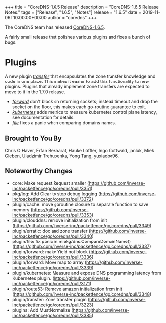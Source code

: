 +++
title = "CoreDNS-1.6.5 Release"
description = "CoreDNS-1.6.5 Release Notes."
tags = ["Release", "1.6.5", "Notes"]
release = "1.6.5"
date = 2019-11-06T10:00:00+00:00
author = "coredns"
+++

The CoreDNS team has released
[CoreDNS-1.6.5](https://github.com/inverse-inc/packetfence/go/coredns/releases/tag/v1.6.5).

A fairly small release that polishes various plugins and fixes a bunch of bugs.

# Plugins

A new plugin [*transfer*](/plugins/transfer) that encapsulates the zone transfer knowledge and code
in one place. This makes it easier to add this functionality to new plugins. Plugins that already
implement zone transfers are expected to move to it in the 1.7.0 release.

* [*forward*](/plugins/forward) don't block on returning sockets; instead timeout and drop the
  socket on the floor, this makes each go-routine guarantee to exit.
* [*kubernetes*](/plugins/kubernetes) adds metrics to measure kubernetes control plane latency, see
  documentation for details.
* [*file*](/plugins/file) fixes a panic when comparing domains names.

## Brought to You By

Chris O'Haver,
Erfan Besharat,
Hauke Löffler,
Ingo Gottwald,
janluk,
Miek Gieben,
Uladzimir Trehubenka,
Yong Tang,
yuxiaobo96.

## Noteworthy Changes

* core: Make request.Request smaller (https://github.com/inverse-inc/packetfence/go/coredns/pull/3351)
* pkg/log: Add Clear to stop debug logging (https://github.com/inverse-inc/packetfence/go/coredns/pull/3372)
* plugin/cache: move goroutine closure to separate function to save memory (https://github.com/inverse-inc/packetfence/go/coredns/pull/3353)
* plugin/clouddns: remove initialization from init (https://github.com/inverse-inc/packetfence/go/coredns/pull/3349)
* plugin/erratic: doc and zone transfer (https://github.com/inverse-inc/packetfence/go/coredns/pull/3340)
* plugin/file: fix panic in miekg/dns.CompareDomainName() (https://github.com/inverse-inc/packetfence/go/coredns/pull/3337)
* plugin/forward: make Yield not block (https://github.com/inverse-inc/packetfence/go/coredns/pull/3336)
* plugin/forward: Move map to array (https://github.com/inverse-inc/packetfence/go/coredns/pull/3339)
* plugin/kubernetes: Measure and expose DNS programming latency from Kubernetes plugin. (https://github.com/inverse-inc/packetfence/go/coredns/pull/3171)
* plugin/route53: Remove amazon initialization from init (https://github.com/inverse-inc/packetfence/go/coredns/pull/3348)
* plugin/transfer: Zone transfer plugin (https://github.com/inverse-inc/packetfence/go/coredns/pull/3223)
* plugins: Add MustNormalize (https://github.com/inverse-inc/packetfence/go/coredns/pull/3385)
